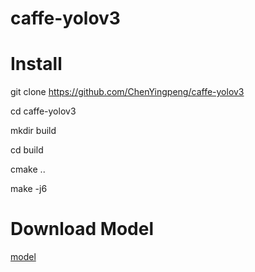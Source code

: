# caffe-yolov3
# Install
git clone https://github.com/ChenYingpeng/caffe-yolov3

cd caffe-yolov3

mkdir build

cd build

cmake ..

make -j6


# Download Model

[model](https://pan.baidu.com/s/1yiCrnmsOm0hbweJBiiUScQ)
